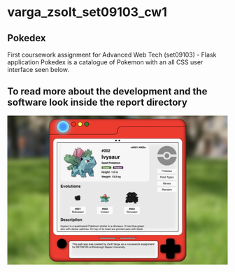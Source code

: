 # varga_zsolt_set09103_cw1

## Pokedex
First coursework assignment for Advanced Web Tech (set09103) - Flask application
Pokedex is a catalogue of Pokemon with an all CSS user interface seen below. 

## To read more about the development and the software look inside the report directory

![Alt text](pokedex.jpg "Welcome page")
